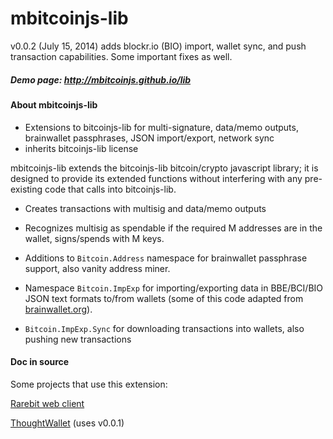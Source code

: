 mbitcoinjs-lib
===

v0.0.2 (July 15, 2014) adds blockr.io (BIO) import, wallet sync, and push transaction capabilities.  Some important fixes as well.


<h5>Demo page: <a href="http://mbitcoinjs.github.io/lib">http://mbitcoinjs.github.io/lib</a></h5>


<h4>About mbitcoinjs-lib</h4>

 - Extensions to bitcoinjs-lib for multi-signature, data/memo outputs, brainwallet passphrases, JSON import/export, network sync
 - inherits bitcoinjs-lib license

mbitcoinjs-lib extends the bitcoinjs-lib bitcoin/crypto javascript library; it is designed to provide its extended functions without interfering with any pre-existing code that calls into bitcoinjs-lib.

- Creates transactions with multisig and data/memo outputs

- Recognizes multisig as spendable if the required M addresses are in the wallet, signs/spends with M keys. 
    
- Additions to <code>Bitcoin.Address</code> namespace for brainwallet passphrase support, also vanity address miner.

- Namespace <code>Bitcoin.ImpExp</code> for importing/exporting data in BBE/BCI/BIO JSON text formats to/from wallets (some of this code adapted from <a href="http://brainwallet.org">brainwallet.org</a>).

- <code>Bitcoin.ImpExp.Sync</code> for downloading transactions into wallets, also pushing new transactions



<h4>Doc in source</h4>


Some projects that use this extension: 

<a href="http://rarebit.github.io/project/client/web1">Rarebit web client</a>

<a href="http://thoughtwallet.github.io/wallet/">ThoughtWallet</a> (uses v0.0.1)
